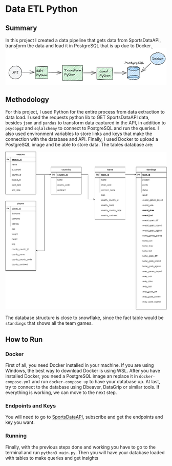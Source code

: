 # Data ETL Python

## Summary
In this project I created a data pipeline that gets data from SportsDataAPI, transform the data and load it in PostgreSQL that is up due to Docker.
![](img/data_etl_python.png)

## Methodology
For this project, I used Python for the entire process from data extraction to data load.
I used the requests python lib to GET SportsDataAPI data, besides ```json``` and ```pandas``` to transform data captured in the API, in addition to ```psycopg2``` and ```sqlalchemy``` to connect to PostgreSQL and run the queries.
I also used environment variables to store links and keys that make the connection with the database and API.
Finally, I used Docker to upload a PostgreSQL image and be able to store data.
The tables database are:

![](img/soccer_database_diagram.png)

The database structure is close to snowflake, since the fact table would be ```standings``` that shows all the team games.

## How to Run
### Docker
First of all, you need Docker installed in your machine. If you are using Windows, the best way to download Docker is using WSL.
After you have installed Docker, you need a PostgreSQL image an replace it in ```docker-compose.yml``` and run ```docker-compose up``` to have your database up.
At last, try to connect to the database using Dbeaver, DataGrip or similar tools. If everything is working, we can move to the next step.
### Endpoints and Keys
You will need to go to [SportsDataAPI](https://app.sportdataapi.com), subscribe and get the endpoints and key you want.
### Running
Finally, with the previous steps done and working you have to go to the terminal and run ```python3 main.py```. Then you will have your database loaded with tables to make queries and get insights
